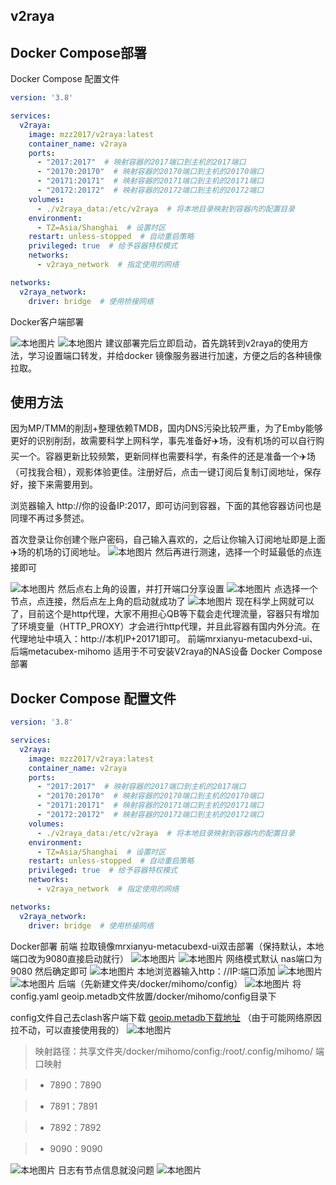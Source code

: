 ## v2raya

## Docker Compose部署
Docker Compose 配置文件

```yaml
version: '3.8'

services:
  v2raya:
    image: mzz2017/v2raya:latest
    container_name: v2raya
    ports:
      - "2017:2017"  # 映射容器的2017端口到主机的2017端口
      - "20170:20170"  # 映射容器的20170端口到主机的20170端口
      - "20171:20171"  # 映射容器的20171端口到主机的20171端口
      - "20172:20172"  # 映射容器的20172端口到主机的20172端口
    volumes:
      - ./v2raya_data:/etc/v2raya  # 将本地目录映射到容器内的配置目录
    environment:
      - TZ=Asia/Shanghai  # 设置时区
    restart: unless-stopped  # 自动重启策略
    privileged: true  # 给予容器特权模式
    networks:
      - v2raya_network  # 指定使用的网络

networks:
  v2raya_network:
    driver: bridge  # 使用桥接网络

````
Docker客户端部署

![本地图片](/public/img/work/优化网络体验：V2Ray+和+Clash+的部署方法/image-1.png)
![本地图片](/public/img/work/优化网络体验：V2Ray+和+Clash+的部署方法/image-2.png)
建议部署完后立即启动，首先跳转到v2raya的使用方法，学习设置端口转发，并给docker 镜像服务器进行加速，方便之后的各种镜像拉取。

## 使用方法
因为MP/TMM的削刮+整理依赖TMDB，国内DNS污染比较严重，为了Emby能够更好的识别削刮，故需要科学上网科学，事先准备好✈️场，没有机场的可以自行购买一个。容器更新比较频繁，更新同样也需要科学，有条件的还是准备一个✈️场（可找我合租），观影体验更佳。注册好后，点击⼀键订阅后复制订阅地址，保存好，接下来需要⽤到。

浏览器输入 http://你的设备IP:2017，即可访问到容器，下面的其他容器访问也是同理不再过多赘述。

首次登录让你创建个账户密码，自己输入喜欢的，之后让你输入订阅地址即是上面✈️场的机场的订阅地址。
![本地图片](/public/img/work/优化网络体验：V2Ray+和+Clash+的部署方法/image-3.png)
然后再进行测速，选择一个时延最低的点连接即可

![本地图片](/public/img/work/优化网络体验：V2Ray+和+Clash+的部署方法/image-4.png)
然后点右上角的设置，并打开端口分享设置
![本地图片](/public/img/work/优化网络体验：V2Ray+和+Clash+的部署方法/image-5.png)
点选择一个节点，点连接，然后点左上角的启动就成功了
![本地图片](/public/img/work/优化网络体验：V2Ray+和+Clash+的部署方法/image-6.png)
现在科学上网就可以了，目前这个是http代理，大家不用担心QB等下载会走代理流量，容器只有增加了环境变量（HTTP_PROXY）才会进行http代理，并且此容器有国内外分流。在代理地址中填入：http://本机IP+20171即可。
前端mrxianyu-metacubexd-ui、后端metacubex-mihomo
适用于不可安装V2raya的NAS设备
Docker Compose部署
## Docker Compose 配置文件

```yaml
version: '3.8'

services:
  v2raya:
    image: mzz2017/v2raya:latest
    container_name: v2raya
    ports:
      - "2017:2017"  # 映射容器的2017端口到主机的2017端口
      - "20170:20170"  # 映射容器的20170端口到主机的20170端口
      - "20171:20171"  # 映射容器的20171端口到主机的20171端口
      - "20172:20172"  # 映射容器的20172端口到主机的20172端口
    volumes:
      - ./v2raya_data:/etc/v2raya  # 将本地目录映射到容器内的配置目录
    environment:
      - TZ=Asia/Shanghai  # 设置时区
    restart: unless-stopped  # 自动重启策略
    privileged: true  # 给予容器特权模式
    networks:
      - v2raya_network  # 指定使用的网络

networks:
  v2raya_network:
    driver: bridge  # 使用桥接网络

````
Docker部署
前端
拉取镜像mrxianyu-metacubexd-ui双击部署（保持默认，本地端口改为9080直接启动就行）
![本地图片](/public/img/work/优化网络体验：V2Ray+和+Clash+的部署方法/image-7.png)
![本地图片](/public/img/work/优化网络体验：V2Ray+和+Clash+的部署方法/image-8.png)
网络模式默认 nas端口为9080 然后确定即可
![本地图片](/public/img/work/优化网络体验：V2Ray+和+Clash+的部署方法/image-9.png)
本地浏览器输入http：//IP:端口添加
![本地图片](/public/img/work/优化网络体验：V2Ray+和+Clash+的部署方法/10.png)
![本地图片](/public/img/work/优化网络体验：V2Ray+和+Clash+的部署方法/11.png)
后端（先新建文件夹/docker/mihomo/config）
![本地图片](/public/img/work/优化网络体验：V2Ray+和+Clash+的部署方法/image-12.png)
将config.yaml geoip.metadb文件放置/docker/mihomo/config目录下

config文件自己去clash客户端下载
[geoip.metadb下载地址](/)
（由于可能网络原因拉不动，可以直接使用我的）
![本地图片](/public/img/work/优化网络体验：V2Ray+和+Clash+的部署方法/image-13.png)
> 映射路径：共享文件夹/docker/mihomo/config:/root/.config/mihomo/
> 端口映射

> - 7890：7890

> - 7891：7891

> - 7892：7892

> - 9090：9090

![本地图片](/public/img/work/优化网络体验：V2Ray+和+Clash+的部署方法/image-14.png)
日志有节点信息就没问题
![本地图片](/public/img/work/优化网络体验：V2Ray+和+Clash+的部署方法/image-15.png)
